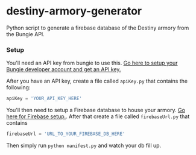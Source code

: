 # destiny-armory-generator
Python script to generate a firebase database of the Destiny armory from the Bungie API.

### Setup
You'll need an API key from bungie to use this. [Go here to setup your Bungie developer account and get an API key.](https://bungie-net.github.io/multi/index.html)

After you have an API key, create a file called `apiKey.py` that contains the following: 

```python
apiKey = 'YOUR_API_KEY_HERE'
```

You'll then need to setup a Firebase database to house your armory. [Go here for Firebase setup.](https://firebase.google.com/docs/web/setup?authuser=0). After that create a file called `firebaseUrl.py`
that contains 

```python
firebaseUrl = 'URL_TO_YOUR_FIREBASE_DB_HERE'
```

Then simply run `python manifest.py` and watch your db fill up.
